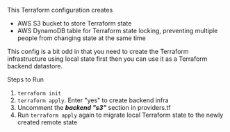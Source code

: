 This Terraform configuration creates

* AWS S3 bucket to store Terraform state
* AWS DynamoDB table for Terraform state locking, 
  preventing multiple people from changing state at the same time

This config is a bit odd in that you need to create the Terraform infrastructure using local state first
then you can use it as a Terraform backend datastore.

Steps to Run
1. `terraform init`
2. `terraform apply`. Enter "yes" to create backend infra
3. Uncomment the  _**backend "s3"**_ section in providers.tf
4. Run `terraform apply` again to migrate local Terraform state to the newly created remote state
